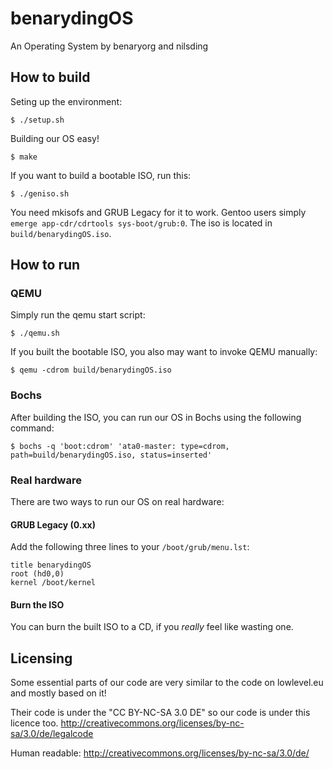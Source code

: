 # benarydingOS

An Operating System by benaryorg and nilsding

## How to build

Seting up the environment:

    $ ./setup.sh

Building our OS easy!

    $ make

If you want to build a bootable ISO, run this:

    $ ./geniso.sh

You need mkisofs and GRUB Legacy for it to work.  Gentoo users simply `emerge app-cdr/cdrtools sys-boot/grub:0`.
The iso is located in `build/benarydingOS.iso`.

## How to run

### QEMU

Simply run the qemu start script:

    $ ./qemu.sh

If you built the bootable ISO, you also may want to invoke QEMU manually:

    $ qemu -cdrom build/benarydingOS.iso

### Bochs

After building the ISO, you can run our OS in Bochs using the following command:

    $ bochs -q 'boot:cdrom' 'ata0-master: type=cdrom, path=build/benarydingOS.iso, status=inserted'

### Real hardware

There are two ways to run our OS on real hardware:

#### GRUB Legacy (0.xx)
Add the following three lines to your `/boot/grub/menu.lst`:

    title benarydingOS
    root (hd0,0)
    kernel /boot/kernel

#### Burn the ISO
You can burn the built ISO to a CD, if you _really_ feel like wasting one.

## Licensing

Some essential parts of our code are very similar to the code on lowlevel.eu and mostly based on it!

Their code is under the "CC BY-NC-SA 3.0 DE" so our code is under this licence too.
http://creativecommons.org/licenses/by-nc-sa/3.0/de/legalcode

Human readable:
http://creativecommons.org/licenses/by-nc-sa/3.0/de/
